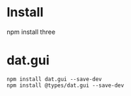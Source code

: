 # Install

npm install three


# dat.gui
```
npm install dat.gui --save-dev
npm install @types/dat.gui --save-dev
```


